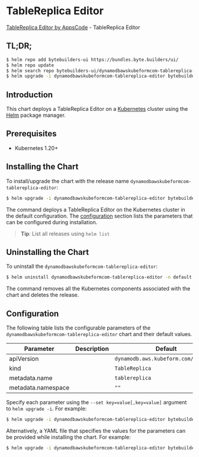 # TableReplica Editor

[TableReplica Editor by AppsCode](https://byte.builders) - TableReplica Editor

## TL;DR;

```bash
$ helm repo add bytebuilders-ui https://bundles.byte.builders/ui/
$ helm repo update
$ helm search repo bytebuilders-ui/dynamodbawskubeformcom-tablereplica-editor --version=v0.4.18
$ helm upgrade -i dynamodbawskubeformcom-tablereplica-editor bytebuilders-ui/dynamodbawskubeformcom-tablereplica-editor -n default --create-namespace --version=v0.4.18
```

## Introduction

This chart deploys a TableReplica Editor on a [Kubernetes](http://kubernetes.io) cluster using the [Helm](https://helm.sh) package manager.

## Prerequisites

- Kubernetes 1.20+

## Installing the Chart

To install/upgrade the chart with the release name `dynamodbawskubeformcom-tablereplica-editor`:

```bash
$ helm upgrade -i dynamodbawskubeformcom-tablereplica-editor bytebuilders-ui/dynamodbawskubeformcom-tablereplica-editor -n default --create-namespace --version=v0.4.18
```

The command deploys a TableReplica Editor on the Kubernetes cluster in the default configuration. The [configuration](#configuration) section lists the parameters that can be configured during installation.

> **Tip**: List all releases using `helm list`

## Uninstalling the Chart

To uninstall the `dynamodbawskubeformcom-tablereplica-editor`:

```bash
$ helm uninstall dynamodbawskubeformcom-tablereplica-editor -n default
```

The command removes all the Kubernetes components associated with the chart and deletes the release.

## Configuration

The following table lists the configurable parameters of the `dynamodbawskubeformcom-tablereplica-editor` chart and their default values.

|     Parameter      | Description |                     Default                     |
|--------------------|-------------|-------------------------------------------------|
| apiVersion         |             | <code>dynamodb.aws.kubeform.com/v1alpha1</code> |
| kind               |             | <code>TableReplica</code>                       |
| metadata.name      |             | <code>tablereplica</code>                       |
| metadata.namespace |             | <code>""</code>                                 |


Specify each parameter using the `--set key=value[,key=value]` argument to `helm upgrade -i`. For example:

```bash
$ helm upgrade -i dynamodbawskubeformcom-tablereplica-editor bytebuilders-ui/dynamodbawskubeformcom-tablereplica-editor -n default --create-namespace --version=v0.4.18 --set apiVersion=dynamodb.aws.kubeform.com/v1alpha1
```

Alternatively, a YAML file that specifies the values for the parameters can be provided while
installing the chart. For example:

```bash
$ helm upgrade -i dynamodbawskubeformcom-tablereplica-editor bytebuilders-ui/dynamodbawskubeformcom-tablereplica-editor -n default --create-namespace --version=v0.4.18 --values values.yaml
```

